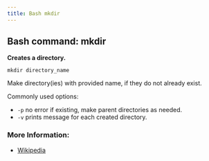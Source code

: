 ```yaml
---
title: Bash mkdir
---
```


## Bash command: mkdir

**Creates a directory.**

```
mkdir directory_name
```

Make directory(ies) with provided name, if they do not already exist.

Commonly used options:
- `-p` no error if existing, make parent directories as needed.
- `-v` prints message for each created directory.

### More Information:
* [Wikipedia](https://en.wikipedia.org/wiki/Mkdir)
